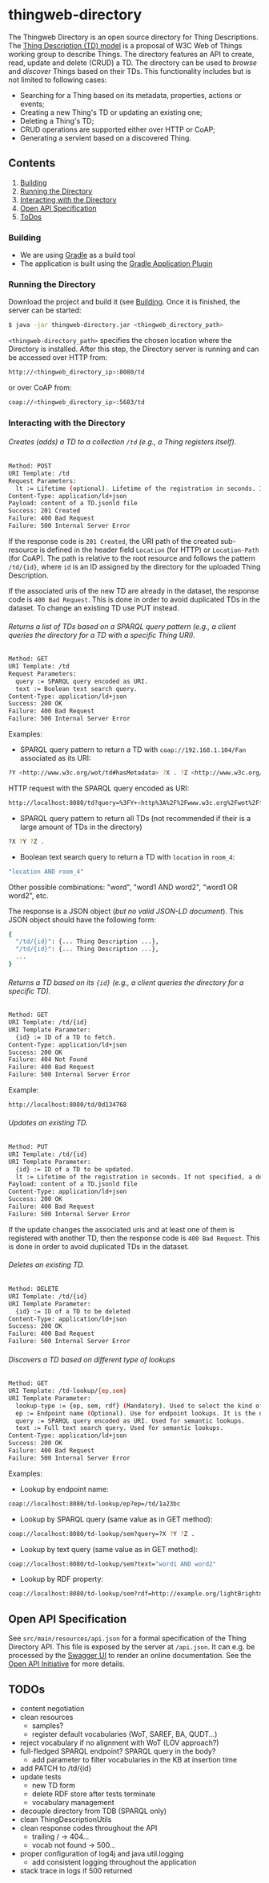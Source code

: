 # thingweb-directory

The Thingweb Directory is an open source directory for Thing Descriptions. The [Thing Description (TD) model](https://www.w3.org/TR/wot-thing-description/) is a proposal of W3C Web of Things working group to describe Things.
The directory features an API to create, read, update and delete (CRUD) a TD. The directory can be used to *browse* and *discover* Things based on their TDs. This functionality includes but is not limited to following cases:

  - Searching for a Thing based on its metadata, properties, actions or events;
  - Creating a new Thing's TD or updating an existing one;
  - Deleting a Thing's TD;
  - CRUD operations are supported either over HTTP or CoAP;
  - Generating a servient based on a discovered Thing.

## Contents
1. [Building](#building)
2. [Running the Directory](#running-the-directory)
3. [Interacting with the Directory](#interacting-with-the-directory)
4. [Open API Specification](#open-api-specification)
5. [ToDos](#ToDos)

### Building

* We are using [Gradle](https://gradle.org/) as a build tool
* The application is built using the [Gradle Application Plugin](https://docs.gradle.org/current/userguide/application_plugin.html)

### Running the Directory

Download the project and build it (see [Building](#Building). Once it is finished, the server can be started:
```sh
$ java -jar thingweb-directory.jar <thingweb_directory_path>
```
`<thingweb-directory_path>` specifies the chosen location where the Directory is installed. After this step, the Directory server is running and can be accessed over HTTP from:
```sh
http://<thingweb_directory_ip>:8080/td
```
or over CoAP from:
```sh
coap://<thingweb_directory_ip>:5683/td
```

### Interacting with the Directory

###### Creates (adds) a TD to a collection `/td` (e.g., a Thing registers itself).

```sh
Method: POST
URI Template: /td
Request Parameters:
  lt := Lifetime (optional). Lifetime of the registration in seconds. If not specified, a default value of 86400 (24 hours) is assumed.
Content-Type: application/ld+json
Payload: content of a TD.jsonld file
Success: 201 Created
Failure: 400 Bad Request
Failure: 500 Internal Server Error
```

If the response code is `201 Created`, the URI path of the created sub-resource is defined in the header field `Location` (for HTTP) or `Location-Path` (for CoAP). The path is relative to the root resource and follows the pattern `/td/{id}`, where `id` is an ID assigned by the directory for the uploaded Thing Description.

If the associated uris of the new TD are already in the dataset, the response code is `400 Bad Request`. This is done in order to avoid duplicated TDs in the dataset. To change an existing TD use PUT instead.

###### Returns a list of TDs based on a SPARQL query pattern (e.g., a client queries the directory for a TD with a specific Thing URI).

```sh
Method: GET
URI Template: /td
Request Parameters:
  query := SPARQL query encoded as URI.
  text := Boolean text search query.
Content-Type: application/ld+json
Success: 200 OK
Failure: 400 Bad Request
Failure: 500 Internal Server Error
```

Examples:

- SPARQL query pattern to return a TD with `coap://192.168.1.104/Fan` associated as its URI:
```sh
?Y <http://www.w3c.org/wot/td#hasMetadata> ?X . ?Z <http://www.w3c.org/wot/td#associatedUri> "coap://192.168.1.104/Fan" .
```
HTTP request with the SPARQL query encoded as URI:
```sh
http://localhost:8080/td?query=%3FY+<http%3A%2F%2Fwww.w3c.org%2Fwot%2Ftd%23hasMetadata>+%3FX+.%3FZ+<http%3A%2F%2Fwww.w3c.org%2Fwot%2Ftd%23associatedUri>++"coap%3A%2F%2F192.168.1.104%2FFan".
```

- SPARQL query pattern to return all TDs (not recommended if their is a large amount of TDs in the directory)
```sh
?X ?Y ?Z .
```

- Boolean text search query to return a TD with `location` in `room_4`:
```sh
"location AND room_4"
```

Other possible combinations: "word", "word1 AND word2", "word1 OR word2", etc.

The response is a JSON object (_but no valid JSON-LD document_). This JSON object should have the following form:
```sh
{
  "/td/{id}": {... Thing Description ...},
  "/td/{id}": {... Thing Description ...},
  ...
}
```

###### Returns a TD based on its `{id}` (e.g., a client queries the directory for a specific TD).

```sh
Method: GET
URI Template: /td/{id}
URI Template Parameter:   
  {id} := ID of a TD to fetch.
Content-Type: application/ld+json
Success: 200 OK
Failure: 404 Not Found
Failure: 400 Bad Request
Failure: 500 Internal Server Error
```

Example:
```sh
http://localhost:8080/td/0d134768
```


###### Updates an existing TD.
```sh
Method: PUT
URI Template: /td/{id}
URI Template Parameter:   
  {id} := ID of a TD to be updated.
  lt := Lifetime of the registration in seconds. If not specified, a default value of 86400 (24 hours) is assumed.
Payload: content of a TD.jsonld file
Content-Type: application/ld+json
Success: 200 OK
Failure: 400 Bad Request
Failure: 500 Internal Server Error
```

If the update changes the associated uris and at least one of them is registered with another TD, then the response code is `400 Bad Request`. This is done in order to avoid duplicated TDs in the dataset.

###### Deletes an existing TD.
```sh
Method: DELETE
URI Template: /td/{id}
URI Template Parameter:   
  {id} := ID of a TD to be deleted
Content-Type: application/ld+json
Success: 200 OK
Failure: 400 Bad Request
Failure: 500 Internal Server Error
```

###### Discovers a TD based on different type of lookups
```sh
Method: GET
URI Template: /td-lookup/{ep,sem}
URI Template Parameter:   
  lookup-type := {ep, sem, rdf} (Mandatory). Used to select the kind of lookup to perform (endpoint or semantic). The first type is used to lookup TD’s by endpoint. The second type is used to lookup based on SPARQL query or a full text search query. The third type is used to lookup the unit values of a given RDF property.
  ep := Endpoint name (Optional). Use for endpoint lookups. It is the name given to the TD on registration (see POST method), and returned in the response content. If not specified all TDs are listed, otherwise it is used as a filter. Ex.: /td/1a23bc.
  query := SPARQL query encoded as URI. Used for semantic lookups.
  text := Full text search query. Used for semantic lookups.
Content-Type: application/ld+json
Success: 200 OK
Failure: 400 Bad Request
Failure: 500 Internal Server Error
```

Examples:
- Lookup by endpoint name:
```sh
coap://localhost:8080/td-lookup/ep?ep=/td/1a23bc
```

- Lookup by SPARQL query (same value as in GET method):
```sh
coap://localhost:8080/td-lookup/sem?query=?X ?Y ?Z .
```

- Lookup by text query (same value as in GET method):
```sh
coap://localhost:8080/td-lookup/sem?text="word1 AND word2"
```

- Lookup by RDF property:
```sh
coap://localhost:8080/td-lookup/sem?rdf=http://example.org/lightBrightness
```

## Open API Specification

See `src/main/resources/api.json` for a formal specification of the Thing Directory API. This file is exposed by the server at `/api.json`. It can e.g. be processed by the [Swagger UI](http://swagger.io/swagger-ui/) to render an online documentation. See the [Open API Initiative](https://www.openapis.org/) for more details.

## TODOs

 - content negotiation
 - clean resources
   - samples?
   - register default vocabularies (WoT, SAREF, BA, QUDT...)
 - reject vocabulary if no alignment with WoT (LOV approach?)
 - full-fledged SPARQL endpoint? SPARQL query in the body?
   - add parameter to filter vocabularies in the KB at insertion time
 - add PATCH to /td/{id}
 - update tests
   - new TD form
   - delete RDF store after tests terminate
   - vocabulary management
 - decouple directory from TDB (SPARQL only)
 - clean ThingDescriptionUtils
 - clean response codes throughout the API
   - trailing / -> 404...
   - vocab not found -> 500...
 - proper configuration of log4j and java.util.logging
   - add consistent logging throughout the application
 - stack trace in logs if 500 returned